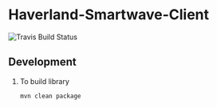 # Haverland-Smartwave-Client

![Travis Build Status](https://travis-ci.org/trastle/haverland-smartwave-client.svg?branch=master)

## Development

1. To build library

	```
	mvn clean package
	```
